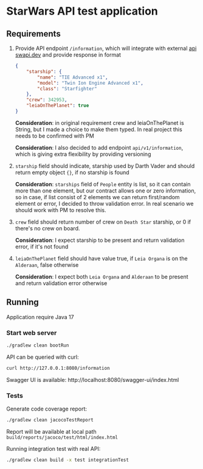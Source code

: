 # StarWars API test application

## Requirements
1. Provide API endpoint `/information`, which will integrate with external [api swapi.dev](https://swapi.dev) and provide 
response in format
    ```json
    {
        "starship": {
            "name": "TIE Advanced x1",
            "model": "Twin Ion Engine Advanced x1",
            "class": "Starfighter"
        },
        "crew": 342953,
        "leiaOnThePlanet": true
    }
    ```
   **Consideration**: in original requirement crew and leiaOnThePlanet is String,
   but I made a choice to make them typed. In real project this needs to be confirmed with PM

   **Consideration**: I also decided to add endpoint `api/v1/information`, which is giving extra flexibility by
   providing versioning
2. `starship` field should indicate, starship used by Darth Vader and should return 
   empty object `{}`, if no starship is found

   **Consideration**: `starships` field of `People` entity is list, so it can contain more than one element,
   but our contract allows one or zero information, so in case, if list consist of 2 elements
   we can return first/random element or error, I decided to throw validation error.
   In real scenario we should work with PM to resolve this.
3. `crew` field should return number of crew on `Death Star` starship, or 0 if there's no crew on board.

   **Consideration**: I expect starship to be present and return validation error, if it's not found
4. `leiaOnThePlanet` field should have value true, if `Leia Organa` is on the `Alderaan`, false otherwise
   
   **Consideration**: I expect both `Leia Organa` and `Alderaan` to be present and return validation error otherwise 

## Running

Application require Java 17

### Start web server
```bash
./gradlew clean bootRun
```
API can be queried with curl:
```bash
curl http://127.0.0.1:8080/information
```
Swagger UI is available: http://localhost:8080/swagger-ui/index.html

### Tests

Generate code coverage report:
```bash
./gradlew clean jacocoTestReport
```
Report will be available at local path `build/reports/jacoco/test/html/index.html`

Running integration test with real API:
```bash
./gradlew clean build -x test integrationTest
```